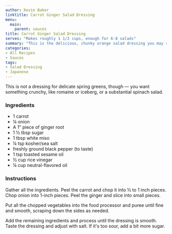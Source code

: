 ```yaml
---
author: Kevin Baker
linktitle: Carrot Ginger Salad Dressing
menu:
  main:
    parent: sauces
title: Carrot Ginger Salad Dressing
serves: "Makes roughly 1 1/2 cups, enough for 6-8 salads"
summary: "This is the delicious, chunky orange salad dressing you may recognize from Japanese steak houses.  It’s not the prettiest dressing you’ll ever see, but it’s so good — my absolute favorite."
categories:
- All Recipes
- Sauces
tags:
- Salad Dressing
- Japanese
---
```

This is not a dressing for delicate spring greens, though — you want something crunchy, like romaine or iceberg, or a substantial spinach salad.
### Ingredients

<div class="ingredient-list">

* 1 carrot  
* ¼ onion  
* A 1” piece of ginger root  
* 1 ½ tbsp sugar  
* 1 tbsp white miso  
* ¼ tsp kosher/sea salt  
* freshly ground black pepper (to taste)  
* 1 tsp toasted sesame oil  
* ½ cup rice vinegar  
* ¼ cup neutral-flavored oil  

</div>

### Instructions
Gather all the ingredients.  Peel the carrot and chop it into ½ to 1 inch pieces. Chop onion into 1-inch pieces. Peel the ginger and slice into small pieces. 

Put all the chopped vegetables into the food processor and puree until fine and smooth, scraping down the sides as needed.

Add the remaining ingredients and process until the dressing is smooth. Taste the dressing and adjust with salt. If it's too sour, add a bit more sugar. 
